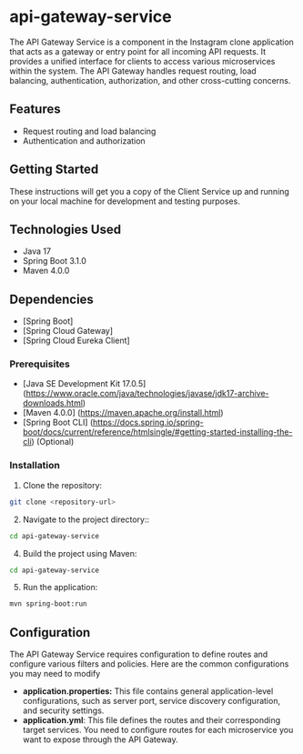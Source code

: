 # api-gateway-service
The API Gateway Service is a component in the Instagram clone application that acts as a gateway or entry point for all incoming API requests. It provides a unified interface for clients to access various microservices within the system. The API Gateway handles request routing, load balancing, authentication, authorization, and other cross-cutting concerns.

## Features

- Request routing and load balancing
- Authentication and authorization

## Getting Started

These instructions will get you a copy of the Client Service up and running on your local machine for development and testing purposes.

## Technologies Used
- Java 17
- Spring Boot 3.1.0
- Maven 4.0.0

## Dependencies

- [Spring Boot] 
- [Spring Cloud Gateway]
- [Spring Cloud Eureka Client]


### Prerequisites

- [Java SE Development Kit 17.0.5] (https://www.oracle.com/java/technologies/javase/jdk17-archive-downloads.html)
- [Maven 4.0.0] (https://maven.apache.org/install.html)
- [Spring Boot CLI] (https://docs.spring.io/spring-boot/docs/current/reference/htmlsingle/#getting-started-installing-the-cli) (Optional)

### Installation
1. Clone the repository:
```bash
git clone <repository-url>
```
2. Navigate to the project directory::
```bash
cd api-gateway-service
```
4. Build the project using Maven:
```bash
cd api-gateway-service
```
5. Run the application:
```bash
mvn spring-boot:run
```
## Configuration
The API Gateway Service requires configuration to define routes and configure various filters and policies. Here are the common configurations you may need to modify
- **application.properties:** This file contains general application-level configurations, such as server port, service discovery configuration, and security settings.
- **application.yml**: This file defines the routes and their corresponding target services. You need to configure routes for each microservice you want to expose through the API Gateway.
